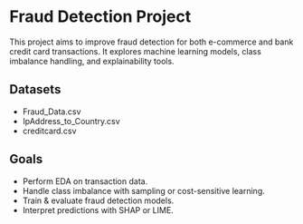 # Fraud Detection Project

This project aims to improve fraud detection for both e-commerce and bank credit card transactions. It explores machine learning models, class imbalance handling, and explainability tools.

## Datasets
- Fraud_Data.csv
- IpAddress_to_Country.csv
- creditcard.csv

## Goals
- Perform EDA on transaction data.
- Handle class imbalance with sampling or cost-sensitive learning.
- Train & evaluate fraud detection models.
- Interpret predictions with SHAP or LIME.

